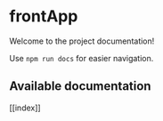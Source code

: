 # frontApp

Welcome to the project documentation!

Use `npm run docs` for easier navigation.

## Available documentation

[[index]]
